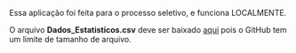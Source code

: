 Essa aplicação foi feita para o processo seletivo, e funciona LOCALMENTE.

O arquivo **Dados_Estatisticos.csv** deve ser baixado [aqui](https://sistemas.anac.gov.br/dadosabertos/Voos%20e%20opera%C3%A7%C3%B5es%20a%C3%A9reas/Dados%20Estat%C3%ADsticos%20do%20Transporte%20A%C3%A9reo/Dados_Estatisticos.csv) pois o GitHub tem um limite de tamanho de arquivo.
